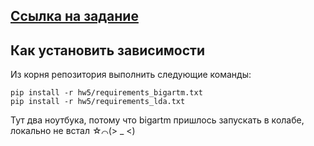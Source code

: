 ## [Ссылка на задание](https://gist.github.com/pacifikus/923562da807153288db589737ec545fe)
## Как установить зависимости
Из корня репозитория выполнить следующие команды:
```
pip install -r hw5/requirements_bigartm.txt
pip install -r hw5/requirements_lda.txt
```
Тут два ноутбука, потому что bigartm пришлось запускать в колабе, локально не встал 	☆⌒(> _ <)